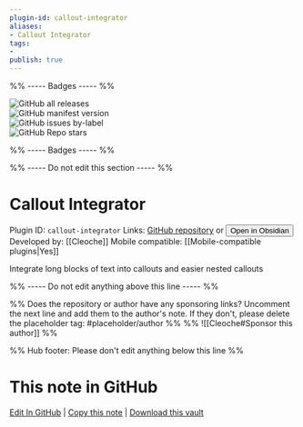 ```yaml
---
plugin-id: callout-integrator
aliases:
- Callout Integrator
tags: 
- 
publish: true
---
```


%% ----- Badges ----- %%

![GitHub all releases](https://img.shields.io/github/downloads/Cleoche/obsidian-callout-integrator/total?color=573E7A&logo=github&style=for-the-badge)   
![GitHub manifest version](https://img.shields.io/github/manifest-json/v/Cleoche/obsidian-callout-integrator?color=573E7A&logo=github&style=for-the-badge)   
![GitHub issues by-label](https://img.shields.io/github/issues/Cleoche/obsidian-callout-integrator/help%20wanted?color=573E7A&logo=github&style=for-the-badge)   
![GitHub Repo stars](https://img.shields.io/github/stars/Cleoche/obsidian-callout-integrator?color=573E7A&logo=github&style=for-the-badge)

%% ----- Badges ----- %%

%% ----- Do not edit this section ----- %%

# Callout Integrator

Plugin ID: `callout-integrator`
Links: [GitHub repository](https://github.com/Cleoche/obsidian-callout-integrator) or [<button id=HH>Open in Obsidian</button>](obsidian://show-plugin?id=callout-integrator)
Developed by: [[Cleoche]]
Mobile compatible: [[Mobile-compatible plugins|Yes]]

Integrate long blocks of text into callouts and easier nested callouts

%% ----- Do not edit anything above this line ----- %% 

%% Does the repository or author have any sponsoring links? Uncomment the next line and add them to the author's note. If they don't, please delete the placeholder tag: #placeholder/author %%
%% ![[Cleoche#Sponsor this author]] %%

%% Hub footer: Please don't edit anything below this line %%

# This note in GitHub

<span class="git-footer">[Edit In GitHub](https://github.dev/obsidian-community/obsidian-hub/blob/main/02%20-%20Community%20Expansions/02.05%20All%20Community%20Expansions/Plugins/callout-integrator.md "git-hub-edit-note") | [Copy this note](https://raw.githubusercontent.com/obsidian-community/obsidian-hub/main/02%20-%20Community%20Expansions/02.05%20All%20Community%20Expansions/Plugins/callout-integrator.md "git-hub-copy-note") | [Download this vault](https://github.com/obsidian-community/obsidian-hub/archive/refs/heads/main.zip "git-hub-download-vault") </span>

